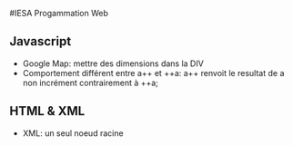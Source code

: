 #IESA Progammation Web

## Javascript
    
* Google Map: mettre des dimensions dans la DIV
* Comportement différent entre a++ et ++a: a++ renvoit le resultat de a non incrément contrairement à ++a; 

## HTML & XML

* XML: un seul noeud racine




















































































































































































































